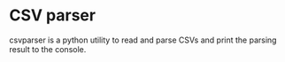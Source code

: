 CSV parser
===========
csvparser is a python utility to read and parse CSVs and print the parsing result to the console. 
